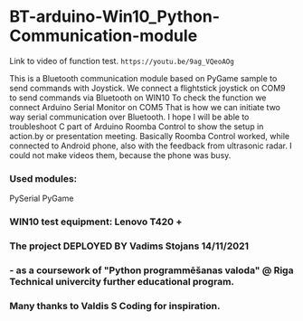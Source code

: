 # BT-arduino-Win10_Python-Communication-module

Link to video of function test.  `https://youtu.be/9ag_VQeoAOg` 

This is a Bluetooth communication module based on PyGame sample to send commands with Joystick.
We connect a flightstick joystick on COM9 to send commands via Bluetooth on WIN10
To check the function we connect Arduino Serial Monitor on COM5
That is how we can initiate two way serial communication over Bluetooth.
I hope I will be able to troubleshoot C part of Arduino Roomba Control to show the setup in action.by or presentation meeting. 
Basically Roomba Control worked, while connected to Android phone, also with the feedback from ultrasonic radar. I could not make videos them, because the phone was busy. 

### Used modules: 
PySerial
PyGame

### WIN10 test equipment: Lenovo T420 +  


### The project DEPLOYED BY Vadims Stojans 14/11/2021
### - as a coursework of "Python programmēšanas valoda" @ Riga Technical univercity further educational program.  
### Many thanks to Valdis S Coding for inspiration.
